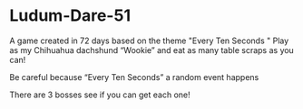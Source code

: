 # Ludum-Dare-51
A game created in 72 days based on the theme "Every Ten Seconds "
Play as my Chihuahua dachshund “Wookie” and eat as many table scraps as you can!

Be careful because “Every Ten Seconds” a random event happens

There are 3 bosses see if you can get each one!
